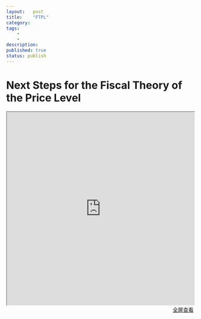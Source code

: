 ```yaml
---
layout:   post
title:    "FTPL"
category:  
tags:     
    -  
    -   
description: 
published: true
status: publish
---
```

 
# Next Steps for the Fiscal Theory of the Price Level
 
<iframe src="http://bfi.uchicago.edu/events/next-steps-fiscal-theory-price-level" style="width:100%; height:520px;">
</iframe>
 
<p style="margin-top: 0px; text-align:right;">
<a target="_blank" 
href="http://bfi.uchicago.edu/events/next-steps-fiscal-theory-price-level">
  全屏查看
</a>
</p>
